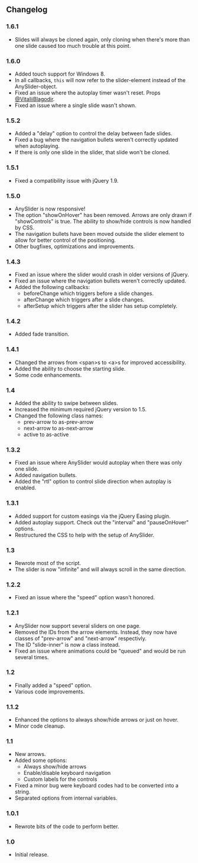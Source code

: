 ## Changelog
### 1.6.1
* Slides will always be cloned again, only cloning when there's more than one slide caused too much trouble at this point.

### 1.6.0
* Added touch support for Windows 8.
* In all callbacks, `this` will now refer to the slider-element instead of the AnySlider-object.
* Fixed an issue where the autoplay timer wasn't reset. Props [@VitaliiBlagodir](https://github.com/VitaliiBlagodir).
* Fixed an issue where a single slide wasn't shown.

### 1.5.2
* Added a "delay" option to control the delay between fade slides.
* Fixed a bug where the navigation bullets weren't correctly updated when autoplaying.
* If there is only one slide in the slider, that slide won't be cloned.

### 1.5.1
* Fixed a compatibility issue with jQuery 1.9.

### 1.5.0
* AnySlider is now responsive!
* The option "showOnHover" has been removed. Arrows are only drawn if "showControls" is true. The ability to show/hide controls is now handled by CSS.
* The navigation bullets have been moved outside the slider element to allow for better control of the positioning.
* Other bugfixes, optimizations and improvements.

### 1.4.3
* Fixed an issue where the slider would crash in older versions of jQuery.
* Fixed an issue where the navigation bullets weren't correctly updated.
* Added the following callbacks:
	* beforeChange which triggers before a slide changes.
	* afterChange which triggers after a slide changes.
	* afterSetup which triggers after the slider has setup completely.

### 1.4.2
* Added fade transition.

### 1.4.1
* Changed the arrows from &lt;span&gt;s to &lt;a&gt;s for improved accessibility.
* Added the ability to choose the starting slide.
* Some code enhancements.

### 1.4
* Added the ability to swipe between slides.
* Increased the minimum required jQuery version to 1.5.
* Changed the following class names:
    * prev-arrow to as-prev-arrow
    * next-arrow to as-next-arrow
    * active to as-active

### 1.3.2
* Fixed an issue where AnySlider would autoplay when there was only one slide.
* Added navigation bullets.
* Added the "rtl" option to control slide direction when autoplay is enabled.

### 1.3.1
* Added support for custom easings via the jQuery Easing plugin.
* Added autoplay support. Check out the "interval" and "pauseOnHover" options.
* Restructured the CSS to help with the setup of AnySlider.

### 1.3
* Rewrote most of the script.
* The slider is now "infinite" and will always scroll in the same direction.

### 1.2.2
* Fixed an issue where the "speed" option wasn't honored.

### 1.2.1
* AnySlider now support several sliders on one page.
* Removed the IDs from the arrow elements. Instead, they now have classes of "prev-arrow" and "next-arrow" respectivly.
* The ID "slide-inner" is now a class instead.
* Fixed an issue where animations could be "queued" and would be run several times.

### 1.2
* Finally added a "speed" option.
* Various code improvements.

### 1.1.2
* Enhanced the options to always show/hide arrows or just on hover.
* Minor code cleanup.

### 1.1
* New arrows.
* Added some options:
    * Always show/hide arrows
    * Enable/disable keyboard navigation
    * Custom labels for the controls
* Fixed a minor bug were keyboard codes had to be converted into a string.
* Separated options from internal variables.

### 1.0.1
* Rewrote bits of the code to perform better.

### 1.0
* Initial release.